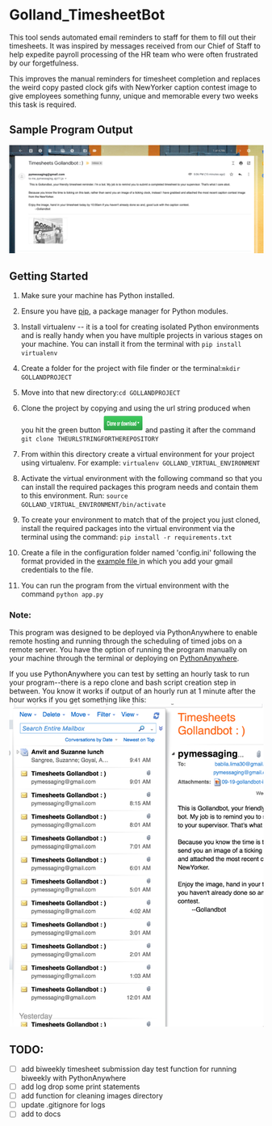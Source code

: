 # Golland_TimesheetBot
This tool sends automated email reminders to staff for them to fill out their timesheets. It was inspired by messages received from our Chief of Staff to help expedite payroll processing of the HR team who were often frustrated by our forgetfulness.   

This improves the manual reminders for timesheet completion and replaces the weird copy pasted clock gifs with NewYorker caption contest image to give employees something funny, unique and memorable every two weeks this task is required.

## Sample Program Output
![program output email](https://github.com/brl1906/timesheets_gollandbot/blob/master/images/example_output.png)



## Getting Started
1. Make sure your machine has Python installed.
2. Ensure you have [pip](https://pypi.org/project/pip/), a package manager for Python modules.  
2. Install virtualenv -- it is a tool for creating isolated Python environments and is really handy when you have multiple projects in various stages on your machine.  You can install it from the terminal with ```pip install virtualenv```

3. Create a folder for the project with file finder or the terminal:```mkdir GOLLANDPROJECT```

4. Move into that new directory:```cd GOLLANDPROJECT```

5. Clone the project by copying and using the url string produced when you hit the green button
<img src="https://github.com/brl1906/timesheets_gollandbot/blob/master/images/clone_button.png" width=80, height=40> and pasting it after the command ```git clone THEURLSTRINGFORTHEREPOSITORY```

5. From within this directory create a virtual environment for your project using virtualenv. For example: ```virtualenv GOLLAND_VIRTUAL_ENVIRONMENT```

6. Activate the virtual environment with the following command so that you can install the required packages this program needs and contain them to this environment. Run: ```source GOLLAND_VIRTUAL_ENVIRONMENT/bin/activate```

7. To create your environment to match that of the project you just cloned, install the required packages into the virtual environment via the terminal using the command: ```pip install -r requirements.txt```

8. Create a file in the configuration folder named 'config.ini' following the format provided in the [example file ](https://github.com/brl1906/timesheets_gollandbot/blob/master/configuration/example_config_file.txt) in which you add your gmail credentials to the file.

9. You can run the program from the virtual environment with the command ```python app.py```

### Note:
This program was designed to be deployed via PythonAnywhere to enable remote hosting and running through the scheduling of timed jobs on a remote server.  You have the option of running the program manually on your machine through the terminal or deploying on [PythonAnywhere](https://help.pythonanywhere.com/pages/).  

If you use PythonAnywhere you can test by setting an hourly task to run your program--there is a repo clone and bash script creation step in between.  You know it works if output of an hourly run at 1 minute after the hour works if you get something like this:
<img src='https://github.com/brl1906/timesheets_gollandbot/blob/master/images/hourly_emails_test.png'> 

## TODO:
* [ ] add biweekly timesheet submission day test function for running biweekly with PythonAnywhere
* [ ] add log drop some print statements
* [ ] add function for cleaning images directory
* [ ] update .gitignore for logs
* [ ] add to docs
